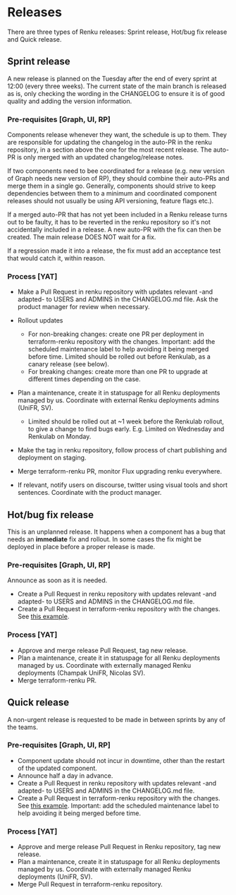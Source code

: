 # Releases

There are three types of Renku releases: Sprint release, Hot/bug fix release and Quick release.

## Sprint release

A new release is planned on the Tuesday after the end of every sprint at 12:00
(every three weeks).
The current state of the main branch is released as is, only checking the
wording in the CHANGELOG to ensure it is of good quality and adding the version
information.

### Pre-requisites [Graph, UI, RP]

Components release whenever they want, the schedule is up to them. They are
responsible for updating the changelog in the auto-PR in the renku repository,
in a section above the one for the most recent release.
The auto-PR is only merged with an updated changelog/release notes.

If two components need to bee coordinated for a release (e.g. new version
of Graph needs new version of RP), they should combine their auto-PRs and
merge them in a single go. Generally, components should strive to keep
dependencies between them to a minimum and coordinated component releases
should not usually be   using API versioning, feature flags etc.).

If a merged auto-PR that has not yet been included in a Renku release turns
out to be faulty, it has to be reverted in the renku repository so it's not
accidentally included in a release. A new auto-PR with the fix can then be
created. The main release DOES NOT wait for a fix.

If a regression made it into a release, the fix must add an acceptance test
that would catch it, within reason.

### Process [YAT]

* Make a Pull Request in renku repository with updates relevant -and adapted- to USERS and ADMINS in the CHANGELOG.md file. Ask the product manager for review when necessary.
* Rollout updates

  * For non-breaking changes: create one PR per deployment in terraform-renku repository with the changes. Important: add the scheduled maintenance label to help avoiding it being merged before time. Limited should be rolled out before Renkulab, as a canary release (see below).
  * For breaking changes: create more than one PR to upgrade at different times depending on the case.
* Plan a maintenance, create it in statuspage for all Renku deployments managed by us. Coordinate with external Renku deployments admins (UniFR, SV).
  * Limited should be rolled out at ~1 week before the Renkulab rollout, to give a change to find bugs early. E.g. Limited on Wednesday and Renkulab on Monday.
* Make the tag in renku repository, follow process of chart publishing and deployment on staging.
* Merge terraform-renku PR, monitor Flux upgrading renku everywhere.
* If relevant, notify users on discourse, twitter using visual tools and short sentences. Coordinate with the product manager.

## Hot/bug fix release

This is an unplanned release. It happens when a component has a bug that needs an **immediate** fix and rollout.
In some cases the fix might be deployed in place before a proper release is made.

### Pre-requisites [Graph, UI, RP]

Announce as soon as it is needed.

* Create a Pull Request in renku repository with updates relevant -and adapted- to USERS and ADMINS in the CHANGELOG.md file.
* Create a Pull Request in terraform-renku repository with the changes. See [this example](https://github.com/SwissDataScienceCenter/terraform-renku/pull/557).

### Process [YAT]

* Approve and merge release Pull Request, tag new release.
* Plan a maintenance, create it in statuspage for all Renku deployments managed by us. Coordinate with externally managed Renku deployments (Champak UniFR, Nicolas SV).
* Merge terraform-renku PR.

## Quick release

A non-urgent release is requested to be made in between sprints by any of the teams.

### Pre-requisites [Graph, UI, RP]

* Component update should not incur in downtime, other than the restart of the updated component.
* Announce half a day in advance.
* Create a Pull Request in renku repository with updates relevant -and adapted- to USERS and ADMINS in the CHANGELOG.md file.
* Create a Pull Request in terraform-renku repository with the changes. See [this example](https://github.com/SwissDataScienceCenter/terraform-renku/pull/557). Important: add the scheduled maintenance label to help avoiding it being merged before time.

### Process [YAT]

* Approve and merge release Pull Request in Renku repository, tag new release.
* Plan a maintenance, create it in statuspage for all Renku deployments managed by us. Coordinate with externally managed Renku deployments (UniFR, SV).
* Merge Pull Request in terraform-renku repository.
